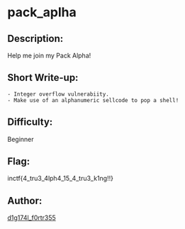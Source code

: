 # pack_aplha

## Description:
Help me join my Pack Alpha!

## Short Write-up:
	- Integer overflow vulnerabiity.
	- Make use of an alphanumeric sellcode to pop a shell!

## Difficulty:
Beginner

## Flag:
inctf{4_tru3_4lph4_15_4_tru3_k1ng!!}

## Author:
[d1g174l_f0rtr355](https://twitter.com/BhaskaraShravya)
